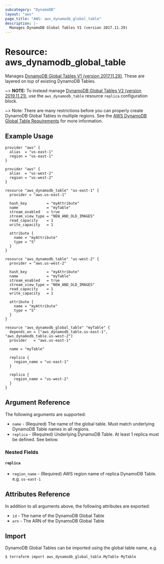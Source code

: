 ```yaml
---
subcategory: "DynamoDB"
layout: "aws"
page_title: "AWS: aws_dynamodb_global_table"
description: |-
  Manages DynamoDB Global Tables V1 (version 2017.11.29)
---
```


# Resource: aws_dynamodb_global_table

Manages [DynamoDB Global Tables V1 (version 2017.11.29)](https://docs.aws.amazon.com/amazondynamodb/latest/developerguide/globaltables.V1.html). These are layered on top of existing DynamoDB Tables.

~> **NOTE:** To instead manage [DynamoDB Global Tables V2 (version 2019.11.21)](https://docs.aws.amazon.com/amazondynamodb/latest/developerguide/globaltables.V2.html), use the `aws_dynamodb_table` resource `replica` configuration block.

~> Note: There are many restrictions before you can properly create DynamoDB Global Tables in multiple regions. See the [AWS DynamoDB Global Table Requirements](http://docs.aws.amazon.com/amazondynamodb/latest/developerguide/globaltables_reqs_bestpractices.html) for more information.

## Example Usage

```hcl
provider "aws" {
  alias  = "us-east-1"
  region = "us-east-1"
}

provider "aws" {
  alias  = "us-west-2"
  region = "us-west-2"
}

resource "aws_dynamodb_table" "us-east-1" {
  provider = "aws.us-east-1"

  hash_key         = "myAttribute"
  name             = "myTable"
  stream_enabled   = true
  stream_view_type = "NEW_AND_OLD_IMAGES"
  read_capacity    = 1
  write_capacity   = 1

  attribute {
    name = "myAttribute"
    type = "S"
  }
}

resource "aws_dynamodb_table" "us-west-2" {
  provider = "aws.us-west-2"

  hash_key         = "myAttribute"
  name             = "myTable"
  stream_enabled   = true
  stream_view_type = "NEW_AND_OLD_IMAGES"
  read_capacity    = 1
  write_capacity   = 1

  attribute {
    name = "myAttribute"
    type = "S"
  }
}

resource "aws_dynamodb_global_table" "myTable" {
  depends_on = ["aws_dynamodb_table.us-east-1", "aws_dynamodb_table.us-west-2"]
  provider   = "aws.us-east-1"

  name = "myTable"

  replica {
    region_name = "us-east-1"
  }

  replica {
    region_name = "us-west-2"
  }
}
```

## Argument Reference

The following arguments are supported:

* `name` - (Required) The name of the global table. Must match underlying DynamoDB Table names in all regions.
* `replica` - (Required) Underlying DynamoDB Table. At least 1 replica must be defined. See below.

### Nested Fields

#### `replica`

* `region_name` - (Required) AWS region name of replica DynamoDB Table. e.g. `us-east-1`

## Attributes Reference

In addition to all arguments above, the following attributes are exported:

* `id` - The name of the DynamoDB Global Table
* `arn` - The ARN of the DynamoDB Global Table

## Import

DynamoDB Global Tables can be imported using the global table name, e.g.

```
$ terraform import aws_dynamodb_global_table.MyTable MyTable
```
